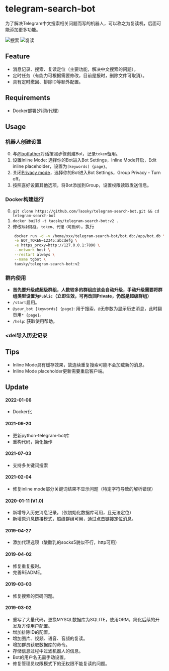 
# telegram-search-bot

为了解决Telegram中文搜索相关问题而写的机器人，可以称之为复读机，后面可能添加更多功能。

![搜索](https://raw.githubusercontent.com/Taosky/telegram-search-bot/master/preview/search.png)
![复读](https://raw.githubusercontent.com/Taosky/telegram-search-bot/master/preview/link-mode.png)


## Feature
- 消息记录、搜索、复读定位（主要功能，解决中文搜索的问题）。
- 定时任务（有能力可根据需要修改，目前是报时，删除文件可取消）。
- 具有定时撤回、排除ID等额外配置。

## Requirements
- Docker部署(外网/代理)

## Usage

### 机器人创建设置
0. 与[@botfather](https://t.me/botfather)对话按照步骤创建Bot，记录`token`备用。
1. 设置Inline Mode: 选择你的Bot进入Bot Settings，Inline Mode开启，Edit inline placeholder，设置为`[keywords] {page}`。
2. 关闭[Privacy mode](https://core.telegram.org/bots#privacy-mode)，选择你的Bot进入Bot Settings，Group Privacy - Turn off。
3. 按照喜好设置其他选项，将Bot添加到Group，设置权限读取发送信息。

### Docker构建运行
0. `git clone https://github.com/Taosky/telegram-search-bot.git && cd telegram-search-bot`
1. `docker build -t taosky/telegram-search-bot:v2 .`
2. 修改`映射路径`、`token`、`代理（可删掉）`，执行
````bash
    docker run -d -v /home/xxx/telegram-search-bot/bot.db:/app/bot.db \
    -e BOT_TOKEN=12345:abcdefg \
    -e https_proxy=http://127.0.0.1:7890 \
    --network host \
    --restart always \
    --name tgbot \
    taosky/telegram-search-bot:v2
````

### 群内使用
- **首先要升级成超级群组，人数较多的群组应该会自动升级，手动升级需要将群组类型设置为`Public`（立即生效，可再改回Private，仍然是超级群组）**
- `/start`启用。
- `@your_bot [keywords] {page}`: 用于搜索，`@`无参数为显示历史消息，此时翻页用`* {page}`。
- `/help`: 获取使用帮助。

### <del导入历史记录</del>

## Tips
- Inline Mode具有缓存效果，故连续重复搜索可能不会加载新的消息。
- Inline Mode placeholder更新需要重启客户端。
 

## Update
#### 2022-01-06
- Docker化

#### 2021-09-20
- 更新python-telegram-bot库
- 重构代码，简化操作

#### 2021-07-03
- 支持多关键词搜索

#### 2021-02-04
- 修复inline mode部分关键词结果不显示问题（特定字符导致的解析错误）

#### 2020-01-11 (V1.0)
- 新增导入历史消息记录。（仅初始化数据库可用，且无法定位）
- 新增原消息链接模式，超级群组可用，通过点击链接定位消息。

#### 2019-04-27
- 添加代理选项（酸酸乳的socks5貌似不行，http可用）

#### 2019-04-02
- 修复重复报时。
- 完善README。

#### 2019-03-03
- 修复搜索的页码问题。

#### 2019-03-02
- 重写了大量代码，更换MYSQL数据库为SQLITE，使用ORM，简化后续的开发及方便用户配置。
- 增加排除ID的配置。
- 增加图片、视频、语音、音频的复读。
- 增加群员获取数据库的命令。
- 存储信息过程中过滤机器人的信息。
- Bot的用户名无需手动设置。
- 修复管理员权限模式下的无权限不能复读的问题。 


